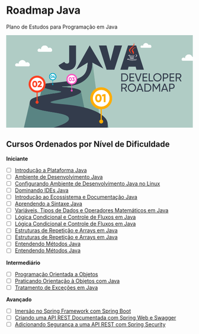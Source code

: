 # Roadmap Java

Plano de Estudos para Programação em Java

![Java Roadmap](JavaRoadmap.png)

## Cursos Ordenados por Nível de Dificuldade

**Iniciante**

- [ ] [Introdução a Plataforma Java](https://web.dio.me/course/introducao-a-plataforma-java/learning/cdc0426c-9371-4af8-aaf0-23fffca6218f?back=/track/potencia-tech-powered-ifood-java-beginners&tab=undefined&moduleId=undefined)
- [ ] [Ambiente de Desenvolvimento Java](https://web.dio.me/course/ambiente-de-desenvolvimento-java/learning/c88e693f-67ca-4885-a1d1-0069da2aef10?back=/track/potencia-tech-powered-ifood-java-beginners&tab=undefined&moduleId=undefined)
- [ ] [Configurando Ambiente de Desenvolvimento Java no Linux](https://web.dio.me/course/configurando-ambiente-de-desenvolvimento-java-no-linux/learning/0668bbda-e32e-44bc-9100-d9dd781bdf8f)
- [ ] [Dominando IDEs Java](https://web.dio.me/course/dominando-ides-java/learning/b0f1ae39-6af7-4a2c-8fc2-c73ae8463c84)
- [ ] [Introdução ao Ecossistema e Documentação Java](https://web.dio.me/course/introducao-ao-ecossistema-e-documentacao-java/learning/54e1ad91-8842-4065-bc89-37329f54f0cd)
- [ ] [Aprendendo a Sintaxe Java](https://web.dio.me/course/aprendendo-a-sintaxe-java/learning/f7af647f-d6ef-4663-8a3c-1f63129ee55f?back=/track/potencia-tech-powered-ifood-java-beginners&tab=undefined&moduleId=undefined)
- [ ] [Variáveis, Tipos de Dados e Operadores Matemáticos em Java](https://web.dio.me/course/variaveis-tipos-de-dados-e-operadores-matematicos-em-java/learning/d687771f-76cd-4379-9e1f-1c529c44e15b)
- [ ] [Lógica Condicional e Controle de Fluxos em Java](https://web.dio.me/course/logica-condicional-e-controle-de-fluxos-em-java/learning/b5616a08-8f2f-4da0-bf9c-0fe384be2b42)
- [ ] [Lógica Condicional e Controle de Fluxos em Java](https://web.dio.me/course/logica-condicional-e-controle-de-fluxos-em-java/learning/b5616a08-8f2f-4da0-bf9c-0fe384be2b42?back=/track/potencia-tech-powered-ifood-java-beginners&tab=undefined&moduleId=undefined)
- [ ] [Estruturas de Repetição e Arrays em Java](https://web.dio.me/course/estruturas-de-repeticao-e-arrays-em-java/learning/febaaad5-ea57-4389-a960-2907fa40041c)
- [ ] [Estruturas de Repetição e Arrays em Java](https://web.dio.me/course/estruturas-de-repeticao-e-arrays-em-java/learning/febaaad5-ea57-4389-a960-2907fa40041c?back=/track/potencia-tech-powered-ifood-java-beginners&tab=undefined&moduleId=undefined)
- [ ] [Entendendo Métodos Java](https://web.dio.me/course/entendendo-metodos-java/learning/1d32857c-8137-4b87-8a1c-474300f71648)
- [ ] [Entendendo Métodos Java](https://web.dio.me/course/entendendo-metodos-java/learning/1d32857c-8137-4b87-8a1c-474300f71648?back=/track/potencia-tech-powered-ifood-java-beginners&tab=undefined&moduleId=undefined)

**Intermediário**

- [ ] [Programação Orientada a Objetos](https://web.dio.me/course/programacao-orientada-a-objetos/learning/ff0c41a5-8adc-496c-8ff7-7ae1f83ffa49)
- [ ] [Praticando Orientação à Objetos com Java](https://web.dio.me/course/praticando-orientacao-a-objetos-com-java/learning/bd32419b-9081-4426-ad13-e6d380e93443)
- [ ] [Tratamento de Exceções em Java](https://web.dio.me/course/tratamento-de-excecoes-em-java/learning/8ab022fe-7c0e-41bc-95de-daedca653d7c)

**Avançado**

- [ ] [Imersão no Spring Framework com Spring Boot](https://web.dio.me/course/imersao-no-spring-framework-com-spring-boot/learning/76dae2f8-07b8-4801-b66a-cdc38209ab87)
- [ ] [Criando uma API REST Documentada com Spring Web e Swagger](https://web.dio.me/course/criando-uma-api-rest-documentada-com-spring-web-e-swagger/learning/3f1916d5-4837-488a-8359-17ba9099d71c)
- [ ] [Adicionando Segurança a uma API REST com Spring Security](https://web.dio.me/course/adicionando-seguranca-a-uma-api-rest-com-spring-security/learning/99032de1-b0da-4986-9907-6028acc4202d)